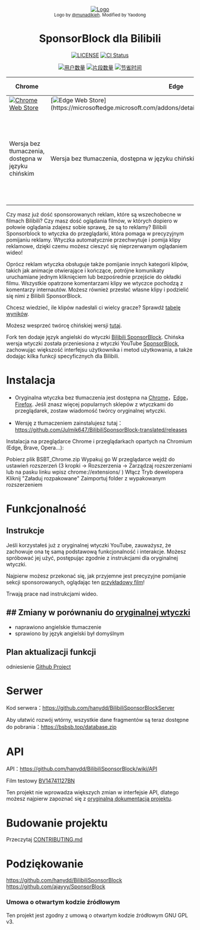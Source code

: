 <p align="center">
  <a href="https://www.bsbsb.top"><img src="public/icons/LogoSponsorBlocker256px.png" alt="Logo"></img></a>

  <br/>
  <sub>Logo by <a href="https://github.com/munadikieh">@munadikieh</a>. Modified by Yaodong</sub>
</p>

<h1 align="center">SponsorBlock dla Bilibili</h1>

<div align="center">

[![LICENSE](https://img.shields.io/github/license/hanydd/BilibiliSponsorBlock)](LICENSE)
[![CI Status](https://img.shields.io/github/actions/workflow/status/hanydd/BilibiliSponsorBlock/ci.yml)](https://github.com/hanydd/BilibiliSponsorBlock/actions/workflows/ci.yml)

[![用户数量](https://img.shields.io/badge/dynamic/json?url=http%3A%2F%2F47.103.74.95%2Fapi%2FgetTotalStats&query=activeUsers&suffix=人&label=用户&color=green&cacheSeconds=3600)](https://www.bsbsb.top/stats/)
[![片段数量](https://img.shields.io/badge/dynamic/json?url=http%3A%2F%2F47.103.74.95%2Fapi%2FgetTotalStats&query=totalSubmissions&label=共提交了&suffix=个片段&color=red&cacheSeconds=3600)](https://www.bsbsb.top/stats/)
[![节省时间](https://img.shields.io/badge/dynamic/json?url=http%3A%2F%2F47.103.74.95%2Fapi%2FgetTotalStats&query=minutesSaved&suffix=%E5%88%86%E9%92%9F&label=%E5%85%B1%E8%8A%82%E7%9C%81&color=orange&cacheSeconds=3600)](https://www.bsbsb.top/stats/)


| Chrome | Edge | FireFox | Zainstaluj z pliku | Grupa dyskusyjna | 
|----------|----------|----------|----------|----------|
| [![Chrome Web Store](https://img.shields.io/chrome-web-store/v/eaoelafamejbnggahofapllmfhlhajdd?label=Chrome插件商店)](https://chrome.google.com/webstore/detail/eaoelafamejbnggahofapllmfhlhajdd) | [![Edge Web Store](https://img.shields.io/badge/dynamic/json?url=[https://chromewebstore.google.com/detail/%E5%B0%8F%E7%94%B5%E8%A7%86%E7%A9%BA%E9%99%8D%E5%8A%A9%E6%89%8B/eaoelafamejbnggahofapllmfhlhajdd?pli=1](https://chromewebstore.google.com/detail/%E5%B0%8F%E7%94%B5%E8%A7%86%E7%A9%BA%E9%99%8D%E5%8A%A9%E6%89%8B/eaoelafamejbnggahofapllmfhlhajdd?pli=1))](https://microsoftedge.microsoft.com/addons/detail/khkeolgobhdoloioehjgfpobjnmagfha) | [![Firefox](https://img.shields.io/amo/v/bilisponsorblock?label=Mozilla插件商店)](https://addons.mozilla.org/zh-TW/firefox/addon/bilisponsorblock/) | [![Wydania na Githubie](https://github.com/Julmik647/BilibiliSponsorBlock-translated/releases)](https://github.com/Julmik647/BilibiliSponsorBlock-translated/releases) | [![Group](https://img.shields.io/badge/Telegram-2CA5E0?style=flat-squeare&logo=telegram&logoColor=white)](https://t.me/bsbsb_top) [![QQ](https://img.shields.io/badge/371384235-EB1923?logo=tencent-qq&logoColor=white)](http://qm.qq.com/cgi-bin/qm/qr?_wv=1027&k=Zp6HSzPkZy0xIU75Ljtc80CxY8PoyZ4Z&authKey=WlINewkGvx8rQhpBxYVj%2B9xMKgqAaVixxfgRgBgSXMdwmmst7BeWk7XflpvZrhOb&noverify=0&group_code=371384235) |
Wersja bez tłumaczenia, dostępna w języku chińskim | Wersja bez tłumaczenia, dostępna w języku chińskim | Wersja bez tłumaczenia, dostępna w języku chińskim | Wersja z tłumaczeniem na język angielski, dostępna na Chrome i Edge z poradnikiem pobierania i na Firefox bez poradnika | Grupa należy do twórcy wtyczki Bilibili SponsorBlock w języku chińskim, nie do twórcy tego tłumaczenia

</div>


Czy masz już dość sponsorowanych reklam, które są wszechobecne w filmach Bilibili? Czy masz dość oglądania filmów, w których dopiero w połowie oglądania zdajesz sobie sprawę, że są to reklamy? Bilibili Sponsorblock to wtyczka do przeglądarki, która pomaga w precyzyjnym pomijaniu reklamy. Wtyczka automatycznie przechwytuje i pomija klipy reklamowe, dzięki czemu możesz cieszyć się nieprzerwanym oglądaniem wideo!

Oprócz reklam wtyczka obsługuje także pomijanie innych kategorii klipów, takich jak animacje otwierające i kończące, potrójne komunikaty uruchamiane jednym kliknięciem lub bezpośrednie przejście do okładki filmu. Wszystkie opatrzone komentarzami klipy we wtyczce pochodzą z komentarzy internautów. Możesz również przesłać własne klipy i podzielić się nimi z Bilibili SponsorBlock.

Chcesz wiedzieć, ile klipów nadesłali ci wielcy gracze? Sprawdź [tabelę wyników](https://www.bsbsb.top/stats/).

Możesz wesprzeć twórcę chińskiej wersji [tutaj](https://www.bsbsb.top/donate/).

Fork ten dodaje język angielski do wtyczki [Bilibili SponsorBlock](https://github.com/hanydd/BilibiliSponsorBlock).
Chińska wersja wtyczki została przeniesiona z wtyczki YouTube [SponsorBlock](https://github.com/ajayyy/SponsorBlock), zachowując większość interfejsu użytkownika i metod użytkowania, a także dodając kilka funkcji specyficznych dla Bilibili.

# Instalacja

- Oryginalna wtyczka bez tłumaczenia jest dostępna na [Chrome](https://chromewebstore.google.com/detail/eaoelafamejbnggahofapllmfhlhajdd)，[Edge](https://chromewebstore.google.com/detail/eaoelafamejbnggahofapllmfhlhajdd)， [Firefox](https://addons.mozilla.org/en-US/firefox/addon/bilisponsorblock/). Jeśli znasz więcej popularnych sklepów z wtyczkami do przeglądarek, zostaw wiadomość twórcy oryginalnej wtyczki.

- Wersję z tłumaczeniem zainstalujesz tutaj：https://github.com/Julmik647/BilibiliSponsorBlock-translated/releases

Instalacja na przeglądarce Chrome i przeglądarkach opartych na Chromium (Edge, Brave, Opera...):

Pobierz plik BSBT_Chrome.zip
Wypakuj go
W przeglądarce wejdź do ustawień rozszerzeń (3 kropki -> Rozszerzenia -> Zarządzaj rozszerzeniami lub na pasku linku wpisz chrome://extensions/ )
Włącz Tryb dewelopera
Kliknij "Załaduj rozpakowane"
Zaimportuj folder z wypakowanym rozszerzeniem
# Funkcjonalność

## Instrukcje

Jeśli korzystałeś już z oryginalnej wtyczki YouTube, zauważysz, że zachowuje ona tę samą podstawową funkcjonalność i interakcje. Możesz spróbować jej użyć, postępując zgodnie z instrukcjami dla oryginalnej wtyczki.

Najpierw możesz przekonać się, jak przyjemne jest precyzyjne pomijanie sekcji sponsorowanych, oglądając ten [przykładowy film](https://www.bilibili.com/video/BV1bY4y1v7Mb/)!

Trwają prace nad instrukcjami wideo.

## ## Zmiany w porównaniu do [oryginalnej wtyczki](https://github.com/hanydd/BilibiliSponsorBlock)

- naprawiono angielskie tłumaczenie
- sprawiono by język angielski był domyślnym

## Plan aktualizacji funkcji

odniesienie [Github Project](https://github.com/users/hanydd/projects/2/)

# Serwer

Kod serwera：https://github.com/hanydd/BilibiliSponsorBlockServer

Aby ułatwić rozwój wtórny, wszystkie dane fragmentów są teraz dostępne do pobrania：https://bsbsb.top/database.zip

# API

API：https://github.com/hanydd/BilibiliSponsorBlock/wiki/API

Film testowy [BV14741127BN](https://www.bilibili.com/video/BV14741127BN)

Ten projekt nie wprowadza większych zmian w interfejsie API, dlatego możesz najpierw zapoznać się z [oryginalną dokumentacją projektu](https://wiki.sponsor.ajay.app/w/API_Docs).

# Budowanie projektu

Przeczytaj [CONTRIBUTING.md](CONTRIBUTING.md)

# Podziękowanie

https://github.com/hanydd/BilibiliSponsorBlock
https://github.com/ajayyy/SponsorBlock

### Umowa o otwartym kodzie źródłowym

Ten projekt jest zgodny z umową o otwartym kodzie źródłowym GNU GPL v3.
